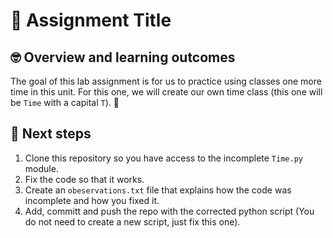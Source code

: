 # :robot: Assignment Title 

## 🤓 Overview and learning outcomes 

The goal of this lab assignment is for us to practice using classes one more time in this unit.  For this one, we will create our own time class (this one will be `Time` with a capital `T`). 🚀

## 📝 Next steps

1. Clone this repository so you have access to the incomplete `Time.py` module.
2. Fix the code so that it works.
3. Create an `obeservations.txt` file that explains how the code was incomplete and how you fixed it.
4. Add, committ and push the repo with the corrected python script (You do not need to create a new script, just fix this one).
